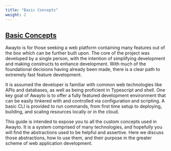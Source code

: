 ```yaml
---
title: "Basic Concepts"
weight: 2
---
```


## [Basic Concepts](#basic-concepts)

Awayto is for those seeking a web platform containing many features out of the box which can be further built upon. The core of the project was developed by a single person, with the intention of simplifying development and making constructs to enhance development. With much of the foundational decisions having already been made, there is a clear path to extremely fast feature development.

It is assumed the developer is familiar with common web technologies like APIs and databases, as well as being proficient in Typescript and shell. One key goal of Awayto is to offer a fully featured development environment that can be easily tinkered with and controlled via configuration and scripting. A basic CLI is provided to run commands, from first time setup to deploying, building, and scaling resources locally or in the cloud. 

This guide is intended to expose you to all the custom concepts used in Awayto. It is a system comprised of many technologies, and hopefully you will find the abstractions used to be helpful and assertive. Here we discuss those abstractions, how to use them, and their purpose in the greater scheme of web application development.